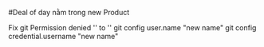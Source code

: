 #Deal of day nằm trong new Product

Fix git
Permission denied '' to ''
git config user.name "new name"
git config credential.username "new name"
